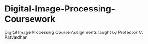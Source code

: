 # Digital-Image-Processing-Coursework
Digital Image Processing Course Assignments taught by Professor C. Patvardhan
